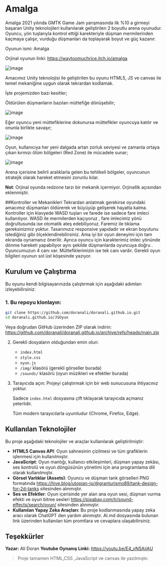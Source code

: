 #  Amalga
Amalga 2021 yılında GMTK Game Jam yarışmasında ilk %10 a girmeyi başaran Unity teknolojileri kullanılarak geliştirilen 2 boyutlu arena oyunudur. Oyuncu, yön tuşlarıyla kontrol ettiği karekteriyle düşman mermilerinden kaçmaya çalışır, vurduğu düşmanları da toplayarak boyut ve güç kazanır.

Oyunun ismi: Amalga

Orjinal oyunun linki: https://waytoomuchrice.itch.io/amalga

![image](https://github.com/user-attachments/assets/530435d6-5b38-439a-820b-d37bef93011a)


Amacımız Unity teknolojisi ile geliştirilen bu oyunu HTML5, JS ve canvas ile temel mekaniğine uygun olarak tekrardan kodlamak.

İşte projemizden bazı kesitler;

Öldürülen düşmanların bazıları müttefiğe dönüşebilir; 

![image](https://github.com/user-attachments/assets/0a43a3df-ea48-43dc-8a6c-a60c6eb1a799)


Eğer oyuncu yeni müttefiklerine dokunursa müttefikler oyuncuya katılır ve onunla birlikte savaşır;

![image](https://github.com/user-attachments/assets/f1e58c6c-2abf-485c-ba40-1bfc393f7397)


Oyun, kullanıcıya her yeni dalgada artan zorluk seviyesi ve zamanla ortaya çıkan kırmızı ölüm bölgeleri (Red Zone) ile mücadele sunar;

![image](https://github.com/user-attachments/assets/1405de0c-e40f-48c3-bfa0-c7759150835f)


Arena içerisine belirli aralıklarla gelen bu tehlikeli bölgeler, oyuncunun stratejik olarak hareket etmesini zorunlu kılar.

**Not**: Orjinal oyunda redzone tarzı bir mekanik içermiyor. Orjinallik açısından eklenmiştir.

##Kontroller ve Mekanikleri
Tekrardan anlatmak gerekirse oyundaki amacımız düşmanları öldürerek ve büyüyüp gelişerek hayatta kalma. Kontroller için klavyede WASD tuşları ve farede ise sadece fare imleci kullanılıyor. WASD ile mermilerden kaçıyoruz , fare imlecimiz yönü doğrultusunda ise otomatik ateş edebiliyoruz. Faremiz ile tıklama gereksinizmiz yoktur. Tasarımızız responsive yapıdadır ve ekran boyutunu istediğiniz gibi ölçeklendirebilirsiniz. Ama iyi bir oyun deneyimi için tam ekranda oynamanız önerilir. Ayrıca oyuncu için karakterimiz imlec yönünde dönme hareketi yapabiliyor aynı şekilde düşmanlarda oyuncuya doğru . Oyuncumuzun 4 canı var. Müttefiklerimizin ise tek canı vardır. Gerekli oyun bilgileri oyunun sol üst köşesinde yazıyor.

##  Kurulum ve Çalıştırma

Bu oyunu kendi bilgisayarınızda çalıştırmak için aşağıdaki adımları izleyebilirsiniz:

### 1. Bu repoyu klonlayın:

   ```bash
git clone https://github.com/doranali/doranali.github.io.git
cd doranali.github.io/JSOyun
```
Veya doğrudan GitHub üzerinden ZIP olarak indirin:
https://github.com/doranali/doranali.github.io/archive/refs/heads/main.zip

2.  Gerekli dosyaların olduğundan emin olun:
    * `index.html`
    * `style.css`
    * `oyun.js`
    * `/img/` klasörü (gerekli görseller burada)
    * `/sounds/` klasörü (oyun müzikleri ve efektler burada)

3.  Tarayıcıda açın:
    Projeyi çalıştırmak için bir web sunucusuna ihtiyacınız yoktur.

    Sadece `index.html` dosyasına çift tıklayarak tarayıcıda açmanız yeterlidir.

    Tüm modern tarayıcılarla uyumludur (Chrome, Firefox, Edge).

 ##  Kullanılan Teknolojiler

Bu proje aşağıdaki teknolojiler ve araçlar kullanılarak geliştirilmiştir:

*  **HTML5 Canvas API**: Oyun sahnesinin çizilmesi ve tüm grafiklerin işlenmesi için kullanılmıştır.
*  **JavaScript**: Oyun mantığı, kullanıcı etkileşimleri, düşman yapay zekâsı, ses kontrolü ve oyun döngüsünün yönetimi için ana programlama dili olarak kullanılmıştır.
*  **Görsel Varlıklar (Assets)**: Oyuncu ve düşman tank görselleri PNG formatında https://hive.blog/utopian-io/@granturismo89/tank-design-for-2d-tanks sitesinden alınmıştır.
*  **Ses ve Efektler**: Oyun içerisinde yer alan ana oyun sesi, düşman vurma efekti ve oyun bitme sesleri https://pixabay.com/tr/sound-effects/search/oyun/ sitesinden alınmıştır.
*  **Kullanılan Yapay Zeka Araçları:** Bu proje kodlanmasında yapay zeka aracı olarak ChatGPT den yardım alınmıştır. AI.md dosyasında bulunan link üzerinden kullanılan tüm promtlara ve cevaplara ulaşabilirsiniz.

## Teşekkürler
**Yazar:** Ali Doran
**Youtube Oynanış Linki:** https://youtu.be/E4_vNSAijAU
   
>  Proje tamamen HTML,CSS ,JavaScript ve canvas ile  yazılmıştır.
